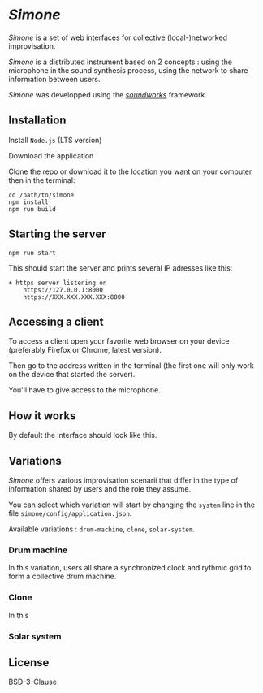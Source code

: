 # _Simone_

_Simone_ is a set of web interfaces for collective (local-)networked improvisation.

_Simone_ is a distributed instrument based on 2 concepts : using the microphone in the sound synthesis process, using the network to share information between users.

_Simone_ was developped using the [*soundworks*](https://github.com/collective-soundworks/soundworks/) framework.


## Installation

Install `Node.js` (LTS version)

Download the application 

Clone the repo or download it to the location you want on your computer then in the terminal: 

```
cd /path/to/simone
npm install
npm run build
```

## Starting the server

```
npm run start
```

This should start the server and prints several IP adresses like this: 

```
+ https server listening on
    https://127.0.0.1:8000
    https://XXX.XXX.XXX.XXX:8000
```

## Accessing a client

To access a client open your favorite web browser on your device (preferably Firefox or Chrome, latest version).

Then go to the address written in the terminal (the first one will only work on the device that started the server).

You'll have to give access to the microphone.

## How it works 

By default the interface should look like this.



## Variations 

_Simone_ offers various improvisation scenarii that differ in the type of information shared by users and the role they assume.

You can select which variation will start by changing the `system` line in the file `simone/config/application.json`.

Available variations : `drum-machine`, `clone`, `solar-system`.

### Drum machine
In this variation, users all share a synchronized clock and rythmic grid to form a collective drum machine.

### Clone
In this 


### Solar system





## License

BSD-3-Clause
